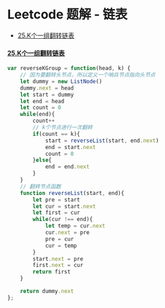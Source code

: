 ﻿# Leetcode 题解 - 链表
* [25.K个一组翻转链表](https://github.com/limingzhu0916/leetcode-JavaScript/blob/main/notes/Leetcode-链表.md#25K个一组翻转链表)

#### [25.K个一组翻转链表](https://leetcode-cn.com/problems/reverse-nodes-in-k-group/)
```javascript
var reverseKGroup = function(head, k) {
    // 因为要翻转头节点，所以定义一个哨兵节点指向头节点
    let dummy = new ListNode()
    dummy.next = head
    let start = dummy
    let end = head
    let count = 0
    while(end){
        count++
        // k个节点进行一次翻转
        if(count == k){
            start = reverseList(start, end.next)
            end = start.next
            count = 0
        }else{
            end = end.next
        }
    }
    // 翻转节点函数
    function reverseList(start, end){
        let pre = start
        let cur = start.next
        let first = cur
        while(cur !== end){
            let temp = cur.next
            cur.next = pre 
            pre = cur
            cur = temp
        }
        start.next = pre
        first.next = cur
        return first
    }

    return dummy.next
};
```

